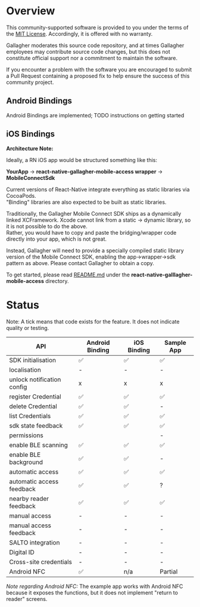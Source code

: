 # Overview

This community-supported software is provided to you under the terms of the [MIT License][license]. Accordingly, it is offered with no warranty.  

Gallagher moderates this source code repository, and at times Gallagher employees may contribute source code changes, but this does not constitute official support nor a commitment to maintain the software. 

If you encounter a problem with the software you are encouraged to submit a Pull Request containing a proposed fix to help ensure the success of this community project.

[license]: LICENSE

## Android Bindings

Android Bindings are implemented; TODO instructions on getting started

## iOS Bindings

**Architecture Note:**

Ideally, a RN iOS app would be structured something like this:

**YourApp** -> **react-native-gallagher-mobile-access wrapper** -> **MobileConnectSdk**

Current versions of React-Native integrate everything as static libraries via CocoaPods.  
"Binding" libraries are also expected to be built as static libraries.

Traditionally, the Gallagher Mobile Connect SDK ships as a dynamically linked XCFramework. Xcode cannot link from a static -> dynamic library, so it is not possible to do the above.  
Rather, you would have to copy and paste the bridging/wrapper code directly into your app, which is not great.

Instead, Gallagher will need to provide a specially compiled static library version of the Mobile Connect SDK, enabling the app->wrapper->sdk pattern as above. Please contact Gallagher to obtain a copy.

To get started, please read [README.md][bindings-readme] under the **react-native-galllagher-mobile-access** directory.


# Status

Note: A tick means that code exists for the feature. It does not indicate quality or testing.

| API                      | Android Binding |iOS Binding | Sample App |
| ------------------------ | --------------- |----------- | -----------|
| SDK initialisation       | ✅              | ✅         | ✅          |
| localisation             | -               | -          | -          |
| unlock notification config| x              | x          | x          |
| register Credential      | ✅              | ✅         | ✅         |
| delete Credential        | ✅              | ✅         | -          |
| list Credentials         | ✅              | ✅         | ✅         |
| sdk state feedback       | ✅              | ✅         | ✅         |
| permissions              |                 |            | -         | 
| enable BLE scanning      | ✅              | ✅         | ✅         |
| enable BLE background    | ✅              | ✅         | -          |
| automatic access         | ✅              | ✅         | ✅         |
| automatic access feedback| ✅              | ✅         | ?          |
| nearby reader feedback   | ✅              | ✅         | ✅         |
| manual access            | -               | -          | -          |
| manual access feedback   | -               | -          | -          |
| SALTO integration        | -               | -          | -          |
| Digital ID               | -               | -          | -          |
| Cross-site credentials   | -               | -          | -          |
| Android NFC              | ✅              | n/a        | Partial    |

*Note regarding Android NFC:*
The example app works with Android NFC because it exposes the functions, but it does not implement "return to reader" screens.


[license]: LICENSE
[bindings]: react-native-gallagher-mobile-access
[bindings-readme]: react-native-gallagher-mobile-access/README.md

